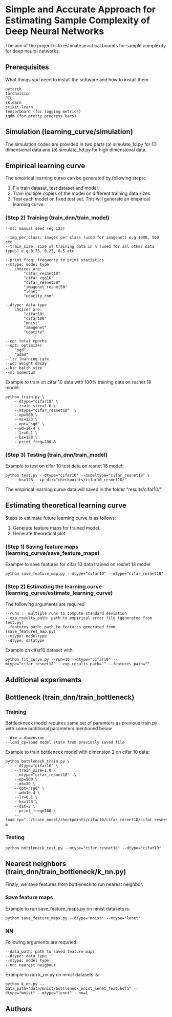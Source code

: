 # Simple and Accurate Approach for Estimating Sample Complexity of Deep Neural Networks
The aim of the project is to estimate practical bounds for sample complexity for deep neural networks. 

## Prerequisites
What things you need to install the software and how to install them
```
pytorch
torchvision
PIL
sklearn
scikit-learn
tensorboard (for logging metrics)
tqdm (for pretty progress bars)
```
## Simulation (learning_curve/simulation)
The simulation codes are provided in two parts (a) simulate_1d.py for 1D dimensional data and (b) simulate_hd.py for high dimensional data. 

## Empirical learning curve
The empirical learning curve can be generated by following steps:
1) Fix train dataset, test dataset and model.
2) Train multiple copies of the model on different training data sizes.
3) Test each model on fixed test set. This will generate an empirical learning curve.

### (Step 2) Training (train_dnn/train_model)
```
--ms: manual seed (eg 123)

--img_per_class: images per class (used for imagenet) e.g 1000, 500 etc
--train_size: size of training data in % (used for all other data types) e.g 0.75, 0.25, 0.5 etc

--print_freq: frequency to print statistics
--mtype: model type
	choices are:
		"cifar_resnet18"
		"cifar_vgg16"
		"cifar_resnet50"
		"imagenet_resnet50"
		"lenet"
		"udacity_cnn"

--dtype: data type
	choices are:
		"cifar10"
		"cifar100"
		"mnist"
		"imagenet"
		"udacity"

--ep: total epochs 
--opt: optimizer
	"sgd"
	"adam"
--lr: learning rate
--wd: weight decay
--bs: batch size
--m: momentum
```
Example to train on cifar 10 data with 100% training data on resnet 18 model:
```
python train.py \
	--dtype="cifar10" \
	--train_size=1.0 \
	--mtype="cifar_resnet18"  \
	--ep=500 \
	--ms=123 \
	--opt="sgd" \
	--wd=1e-4 \
	--lr=0.1 \
	--bs=128 \
	--print_freq=100 &
```

### (Step 3) Testing (train_dnn/train_model)
Example to test on cifar 10 test data on resnet 18 model:
```
python test.py --dtype="cifar10" --modeltype="cifar_resnet18" \
	--bs=128 --cp_dir="checkpoints/cifar10_resnet18/"
```
The empirical learning curve data will saved in the folder "results/cifar10/"

## Estimating theoretical learning curve
Steps to estimate future learning curve is as follows:
1) Generate feature maps for trained model.
2) Generate theoretical plot

### (Step 1) Saving feature maps (learning_curve/save_feature_maps)
Example to save features for cifar 10 data trained on resnet 18 model:
```
python save_feature_map.py --dtype="cifar10" --mtype="cifar_resnet18"
```

### (Step 2) Estimating the learning curve (learning_curve/estimate_learning_curve)
The following arguments are required
```
--runs :  multiple runs to compute standard deviation
--exp_results_path: path to empirical error file (generated from test.py)
--features_path: path to features generated from (save_features_map.py)
--mtype: modeltype
--dtype: datatype
```
Example on cifar10 dataset with:
```
python fit_curve.py --run=10 --dtype="cifar10" --mtype="cifar_resnet18" --exp_results_path="" --features_path=""
```

## Additional experiments
## Bottleneck (train_dnn/train_bottleneck)
### Training
Bottleckneck model requires same set of paramters as previous train.py with some additional parameters mentioned below
```
--dim = dimension 
--load_cp=load model state from previosly saved file
```

Example to train bottleneck model with dimension 2 on cifar 10 data:
```
python bottleneck_train.py \
	--dtype="cifar10" \
	--train_size=1.0 \
	--mtype="cifar_resnet18"  \
	--ep=500 \
	--ms=50 \
	--opt="sgd" \
	--wd=1e-4 \
	--lr=0.1 \
	--bs=128 \
	--dim=2 \
	--print_freq=100 \
	--load_cp="../train_model/checkpoints/cifar10/cifar_resnet18/cifar_resnet18_${train_size}/run0/" &
```
### Testing
```
python bottleneck_test.py --mtype="cifar_resnet18" --dtype="cifar10"
```

## Nearest neighbors (train_dnn/train_bottleneck/k_nn.py)
Firstly, we save features from bottleneck to run nearest neighbor. 
### Save feature maps
Example to run save_feature_maps.py on mnist datasets is:
```
python save_feature_maps.py --dtype="mnist" --mtype="lenet"
```
### NN
Following arguments are requried:
```
--data_path: path to saved feature maps
--dtype: data type
--mtype: model type
--nn: nearest neigbour
```
Example to run k_nn.py on mnist datasets is:
```
python k_nn.py --data_path="data/mnist/bottleneck_mnist_lenet_feat.hdf5" --dtype="mnist" --mtype="lenet" --nn=1 
```
## Authors
